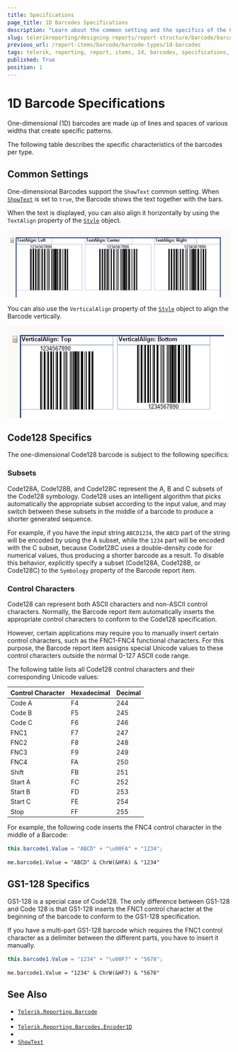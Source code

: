 ```yaml
---
title: Specifications 
page_title: 1D Barcodes Specifications 
description: "Learn about the common setting and the specifics of the Code128 and GS1-128 one-dimensional barcode types when working with the Telerik Reporting Barcode report item."
slug: telerikreporting/designing-reports/report-structure/barcode/barcode-types/1d-barcodes
previous_url: /report-items/barcode/barcode-types/1d-barcodes
tags: telerik, reporting, report, items, 1d, barcodes, specifications, settings
published: True
position: 1
---
```


# 1D Barcode Specifications

One-dimensional (1D) barcodes are made up of lines and spaces of various widths that create specific patterns.

The following table describes the specific characteristics of the barcodes per type.

## Common Settings

One-dimensional Barcodes support the `ShowText` common setting. When [`ShowText`](/reporting/api/Telerik.Reporting.Barcodes.Encoder1D#Telerik_Reporting_Barcodes_Encoder1D_ShowText) is set to `true`, the Barcode shows the text together with the bars. 

When the text is displayed, you can also align it horizontally by using the `TextAlign` property of the [`Style`](/reporting/api/Telerik.Reporting.ReportItemBase#Telerik_Reporting_ReportItemBase_Style) object. 

![barcode-textalign-property](../images/Barcodes/barcode-textalign-property.png) 

You can also use the `VerticalAlign` property of the [`Style`](/reporting/api/Telerik.Reporting.ReportItemBase#Telerik_Reporting_ReportItemBase_Style) object to align the Barcode vertically. 

![barcode-verticalalign-property](../images/Barcodes/barcode-verticalalign-property.png)

## Code128 Specifics

The one-dimensional Code128 barcode is subject to the following specifics: 

### Subsets 

Code128A, Code128B, and Code128C represent the A, B and C subsets of the Code128 symbology. Code128 uses an intelligent algorithm that picks automatically the appropriate subset according to the input value, and may switch between these subsets in the middle of a barcode to produce a shorter generated sequence. 

For example, if you have the input string `ABCD1234`, the `ABCD` part of the string will be encoded by using the A subset, while the `1234` part will be encoded with the C subset, because Code128C uses a double-density code for numerical values, thus producing a shorter barcode as a result. To disable this behavior, explicitly specify a subset (Code128A, Code128B, or Code128C) to the `Symbology` property of the Barcode report item. 

### Control Characters 

Code128 can represent both ASCII characters and non-ASCII control characters. Normally, the Barcode report item automatically inserts the appropriate control characters to conform to the Code128 specification. 

However, certain applications may require you to manually insert certain control characters, such as the FNC1-FNC4 functional characters. For this purpose, the Barcode report item assigns special Unicode values to these control characters outside the normal 0-127 ASCII code range. 
  

The following table lists all Code128 control characters and their corresponding Unicode values: 

| Control Character | Hexadecimal | Decimal |
| ------ | ------ | ------ |
|Code A|F4|244|
|Code B|F5|245|
|Code C|F6|246|
|FNC1|F7|247|
|FNC2|F8|248|
|FNC3|F9|249|
|FNC4|FA|250|
|Shift|FB|251|
|Start A|FC|252|
|Start B|FD|253|
|Start C|FE|254|
|Stop|FF|255|


For example, the following code inserts the FNC4 control character in the middle of a Barcode:
    
````C#
this.barcode1.Value = "ABCD" + "\u00FA" + "1234";
````
````VB.NET
me.barcode1.Value = "ABCD" & ChrW(&HFA) & "1234"
````

## GS1-128 Specifics 

GS1-128 is a special case of Code128. The only difference between GS1-128 and Code 128 is that GS1-128 inserts the FNC1 control character at the beginning of the barcode to conform to the GS1-128 specification.

If you have a multi-part GS1-128 barcode which requires the FNC1 control character as a delimiter between the different parts, you have to insert it manually. 
    
````C#
this.barcode1.Value = "1234" + "\u00F7" + "5678";
````
````VB.NET
me.barcode1.Value = "1234" & ChrW(&HF7) & "5678"
````


## See Also
 
* [`Telerik.Reporting.Barcode`](/reporting/api/Telerik.Reporting.Barcode)  
* 
* [`Telerik.Reporting.Barcodes.Encoder1D`](/reporting/api/Telerik.Reporting.Barcodes.Encoder1D)  
* 
* [`ShowText`](/reporting/api/Telerik.Reporting.Barcodes.Encoder1D#Telerik_Reporting_Barcodes_Encoder1D_ShowText)
